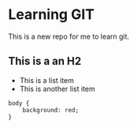 # Learning GIT

This is a new repo for me to learn git.

## This is a an H2 

- This is a list item
- This is another list item

```
body {
    background: red;
}
```